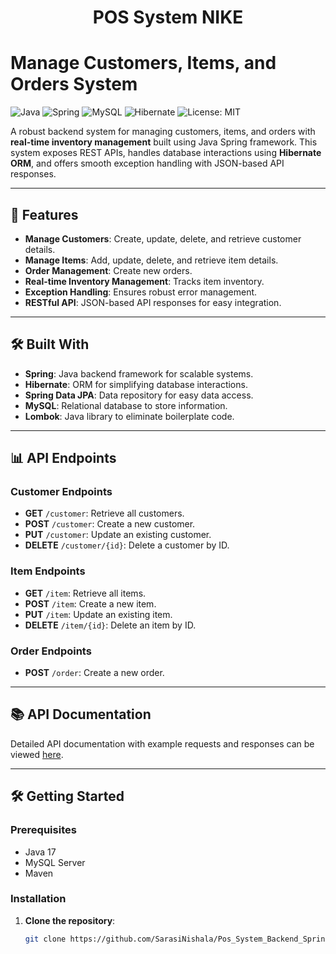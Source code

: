 <h1 align="center" id="title">POS System NIKE</h1>

# Manage Customers, Items, and Orders System

![Java](https://img.shields.io/badge/Java-17-blue.svg)
![Spring](https://img.shields.io/badge/Spring-Framework-green.svg)
![MySQL](https://img.shields.io/badge/MySQL-Database-orange.svg)
![Hibernate](https://img.shields.io/badge/Hibernate-ORM-lightgrey.svg)
![License: MIT](https://img.shields.io/badge/License-MIT-yellow.svg)

A robust backend system for managing customers, items, and orders with **real-time inventory management** built using Java Spring framework. This system exposes REST APIs, handles database interactions using **Hibernate ORM**, and offers smooth exception handling with JSON-based API responses.

---

## 🚀 Features

- **Manage Customers**: Create, update, delete, and retrieve customer details.
- **Manage Items**: Add, update, delete, and retrieve item details.
- **Order Management**: Create new orders.
- **Real-time Inventory Management**: Tracks item inventory.
- **Exception Handling**: Ensures robust error management.
- **RESTful API**: JSON-based API responses for easy integration.

---

## 🛠️ Built With

- **Spring**: Java backend framework for scalable systems.
- **Hibernate**: ORM for simplifying database interactions.
- **Spring Data JPA**: Data repository for easy data access.
- **MySQL**: Relational database to store information.
- **Lombok**: Java library to eliminate boilerplate code.

---

## 📊 API Endpoints

### Customer Endpoints
- **GET** `/customer`: Retrieve all customers.
- **POST** `/customer`: Create a new customer.
- **PUT** `/customer`: Update an existing customer.
- **DELETE** `/customer/{id}`: Delete a customer by ID.

### Item Endpoints
- **GET** `/item`: Retrieve all items.
- **POST** `/item`: Create a new item.
- **PUT** `/item`: Update an existing item.
- **DELETE** `/item/{id}`: Delete an item by ID.

### Order Endpoints
- **POST** `/order`: Create a new order.

---

## 📚 API Documentation

Detailed API documentation with example requests and responses can be viewed [here](https://documenter.getpostman.com/view/36300739/2sA3s3GW2m).

---

## 🛠️ Getting Started

### Prerequisites
- Java 17
- MySQL Server
- Maven

### Installation

1. **Clone the repository**:
   ```bash
   git clone https://github.com/SarasiNishala/Pos_System_Backend_Spring.git
